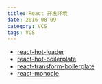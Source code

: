 ```yaml
---
title: React 开发环境
date: 2016-08-09
category: VCS
tags: VCS
---
```


- [react-hot-loader](https://github.com/gaearon/react-hot-loader)
- [react-hot-boilerplate](https://github.com/gaearon/react-hot-boilerplate)
- [react-transform-boilerplate](https://github.com/gaearon/react-transform-boilerplate)
- [react-monocle](https://github.com/team-gryff/react-monocle)
